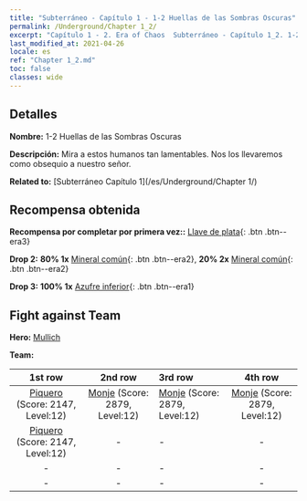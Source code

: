 ```yaml
---
title: "Subterráneo - Capítulo 1 - 1-2 Huellas de las Sombras Oscuras"
permalink: /Underground/Chapter 1_2/
excerpt: "Capítulo 1 - 2. Era of Chaos  Subterráneo - Capítulo 1_2. 1-2 Huellas de las Sombras Oscuras"
last_modified_at: 2021-04-26
locale: es
ref: "Chapter 1_2.md"
toc: false
classes: wide
---
```


## Detalles

 **Nombre:** 1-2 Huellas de las Sombras Oscuras

 **Descripción:** Mira a estos humanos tan lamentables. Nos los llevaremos como obsequio a nuestro señor.

 **Related to:** [Subterráneo Capítulo 1](/es/Underground/Chapter 1/)

## Recompensa obtenida

 **Recompensa por completar por primera vez::** [Llave de plata](/ItemsES/con_693/){: .btn .btn--era3}

 **Drop 2:** **80% 1x** [Mineral común](/ItemsES/mat_6/){: .btn .btn--era2}, **20% 2x** [Mineral común](/ItemsES/mat_6/){: .btn .btn--era2}

 **Drop 3:** **100% 1x** [Azufre inferior](/ItemsES/mat_3/){: .btn .btn--era1}


## Fight against Team
 **Hero:** [Mullich](/es/heroes/Mullich/)

 **Team:**


  | 1st row | 2nd row | 3rd row | 4th row |
  |:----:|:----:|:----|:----:|
  | [Piquero](/es/units/Pikeman/) (Score: 2147, Level:12)  | [Monje](/es/units/Monk/) (Score: 2879, Level:12)  | [Monje](/es/units/Monk/) (Score: 2879, Level:12)  | [Monje](/es/units/Monk/) (Score: 2879, Level:12)  |
  | [Piquero](/es/units/Pikeman/) (Score: 2147, Level:12)  | - | - | - |
  | - | - | - | - |
  | - | - | - | - |


